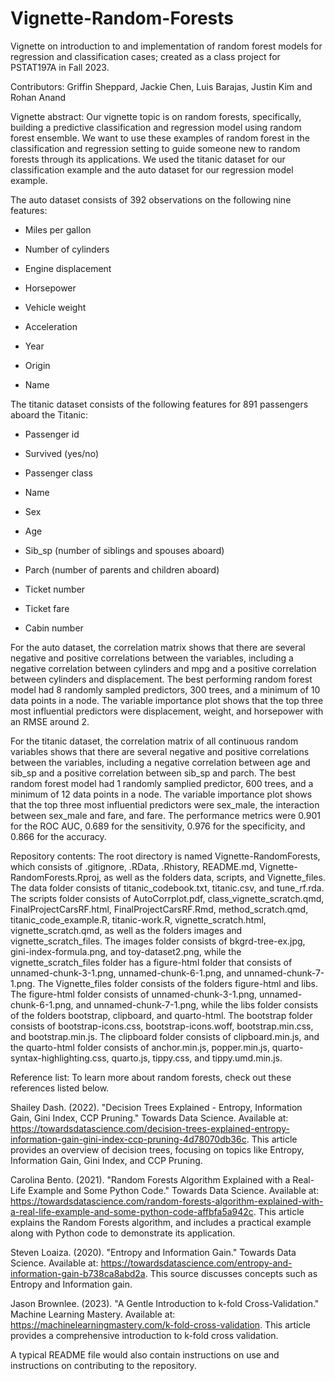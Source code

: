 # Vignette-Random-Forests

Vignette on introduction to and implementation of random forest models for regression and classification cases; created as a class project for PSTAT197A in Fall 2023.

Contributors: Griffin Sheppard, Jackie Chen, Luis Barajas, Justin Kim and Rohan Anand

Vignette abstract: Our vignette topic is on random forests, specifically, building a predictive classification and regression model using random forest ensemble. We want to use these examples of random forest in the classification and regression setting to guide someone new to random forests through its applications. We used the titanic dataset for our classification example and the auto dataset for our regression model example.

The auto dataset consists of 392 observations on the following nine features:

- Miles per gallon

- Number of cylinders

- Engine displacement

- Horsepower

- Vehicle weight

- Acceleration

- Year

- Origin

- Name

The titanic dataset consists of the following features for 891 passengers aboard the Titanic:

- Passenger id

- Survived (yes/no)

- Passenger class

- Name

- Sex

- Age

- Sib_sp (number of siblings and spouses aboard)

- Parch (number of parents and children aboard)

- Ticket number

- Ticket fare

- Cabin number

For the auto dataset, the correlation matrix shows that there are several negative and positive correlations between the variables, including a negative correlation between cylinders and mpg and a positive correlation between cylinders and displacement. The best performing random forest model had 8 randomly sampled predictors, 300 trees, and a minimum of 10 data points in a node. The variable importance plot shows that the top three most influential predictors were displacement, weight, and horsepower with an RMSE around 2.

For the titanic dataset, the correlation matrix of all continuous random variables shows that there are several negative and positive correlations between the variables, including a negative correlation between age and sib_sp and a positive correlation between sib_sp and parch. The best random forest model had 1 randomly samplied predictor, 600 trees, and a minimum of 12 data points in a node. The variable importance plot shows that the top three most influential predictors were sex_male, the interaction between sex_male and fare, and fare. The performance metrics were 0.901 for the ROC AUC, 0.689 for the sensitivity, 0.976 for the specificity, and 0.866 for the accuracy.

Repository contents: The root directory is named Vignette-RandomForests, which consists of .gitignore, .RData, .Rhistory, README.md, Vignette-RandomForests.Rproj, as well as the folders data, scripts, and Vignette_files. The data folder consists of titanic_codebook.txt, titanic.csv, and tune_rf.rda. The scripts folder consists of AutoCorrplot.pdf, class_vignette_scratch.qmd, FinalProjectCarsRF.html, FinalProjectCarsRF.Rmd, method_scratch.qmd, titanic_code_example.R, titanic-work.R, vignette_scratch.html, vignette_scratch.qmd, as well as the folders images and vignette_scratch_files. The images folder consists of bkgrd-tree-ex.jpg, gini-index-formula.png, and toy-dataset2.png, while the vignette_scratch_files folder has a figure-html folder that consists of unnamed-chunk-3-1.png, unnamed-chunk-6-1.png, and unnamed-chunk-7-1.png. The Vignette_files folder consists of the folders figure-html and libs. The figure-html folder consists of unnamed-chunk-3-1.png, unnamed-chunk-6-1.png, and unnamed-chunk-7-1.png, while the libs folder consists of the folders bootstrap, clipboard, and quarto-html. The bootstrap folder consists of bootstrap-icons.css, bootstrap-icons.woff, bootstrap.min.css, and bootstrap.min.js. The clipboard folder consists of clipboard.min.js, and the quarto-html folder consists of anchor.min.js, popper.min.js, quarto-syntax-highlighting.css, quarto.js, tippy.css, and tippy.umd.min.js.

Reference list: To learn more about random forests, check out these references listed below.

Shailey Dash. (2022). "Decision Trees Explained - Entropy, Information Gain, Gini Index, CCP Pruning." Towards Data Science. Available at: https://towardsdatascience.com/decision-trees-explained-entropy-information-gain-gini-index-ccp-pruning-4d78070db36c. This article provides an overview of decision trees, focusing on topics like Entropy, Information Gain, Gini Index, and CCP Pruning.

Carolina Bento. (2021). "Random Forests Algorithm Explained with a Real-Life Example and Some Python Code." Towards Data Science. Available at: https://towardsdatascience.com/random-forests-algorithm-explained-with-a-real-life-example-and-some-python-code-affbfa5a942c. This article explains the Random Forests algorithm, and includes a practical example along with Python code to demonstrate its application.

Steven Loaiza. (2020). "Entropy and Information Gain." Towards Data Science. Available at: https://towardsdatascience.com/entropy-and-information-gain-b738ca8abd2a. This source discusses concepts such as Entropy and Information gain.

Jason Brownlee. (2023). "A Gentle Introduction to k-fold Cross-Validation." Machine Learning Mastery. Available at: https://machinelearningmastery.com/k-fold-cross-validation. This article provides a comprehensive introduction to k-fold cross validation.

A typical README file would also contain instructions on use and instructions on contributing to the repository.
